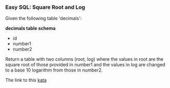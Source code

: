 ### Easy SQL: Square Root and Log

Given the following table 'decimals':

**decimals table schema**
* id
* number1
* number2  

Return a table with two columns (root, log) where the values in root are the square root of those provided in number1 and the values in log are changed to a base 10 logarithm from those in number2.  

The link to this [kata](https://www.codewars.com/kata/easy-sql-square-root-and-log/sql)
